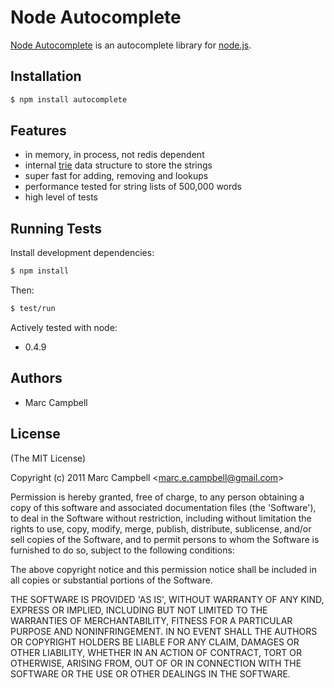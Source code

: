 # Node Autocomplete

 [Node Autocomplete](http://www.github.com/marccampbell/node-autocomplete) is an autocomplete library for [node.js](http://nodejs.org).

## Installation

```bash
$ npm install autocomplete
```

## Features

  - in memory, in process, not redis dependent
  - internal [trie](http://en.wikipedia.org/wiki/Trie) data structure to store the strings
  - super fast for adding, removing and lookups
  - performance tested for string lists of 500,000 words
  - high level of tests

## Running Tests

Install development dependencies:

```bash
$ npm install
```

Then:

```bash
$ test/run
```

Actively tested with node:

  - 0.4.9

## Authors

  * Marc Campbell

## License 

(The MIT License)

Copyright (c) 2011 Marc Campbell &lt;marc.e.campbell@gmail.com&gt;

Permission is hereby granted, free of charge, to any person obtaining
a copy of this software and associated documentation files (the
'Software'), to deal in the Software without restriction, including
without limitation the rights to use, copy, modify, merge, publish,
distribute, sublicense, and/or sell copies of the Software, and to
permit persons to whom the Software is furnished to do so, subject to
the following conditions:

The above copyright notice and this permission notice shall be
included in all copies or substantial portions of the Software.

THE SOFTWARE IS PROVIDED 'AS IS', WITHOUT WARRANTY OF ANY KIND,
EXPRESS OR IMPLIED, INCLUDING BUT NOT LIMITED TO THE WARRANTIES OF
MERCHANTABILITY, FITNESS FOR A PARTICULAR PURPOSE AND NONINFRINGEMENT.
IN NO EVENT SHALL THE AUTHORS OR COPYRIGHT HOLDERS BE LIABLE FOR ANY
CLAIM, DAMAGES OR OTHER LIABILITY, WHETHER IN AN ACTION OF CONTRACT,
TORT OR OTHERWISE, ARISING FROM, OUT OF OR IN CONNECTION WITH THE
SOFTWARE OR THE USE OR OTHER DEALINGS IN THE SOFTWARE.

